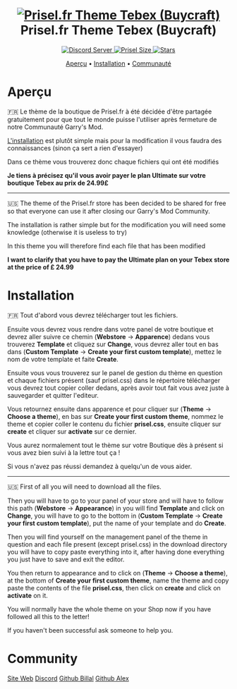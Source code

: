<h1 align="center">
  <br>
  <a href="https://github.com/frenchneo/prisel_tebex-buycraft_theme/"><img src="https://steamuserimages-a.akamaihd.net/ugc/945086959068650569/BF46D4334A531975826BC5B213353C505EA540E2/?imw=5000&imh=5000&ima=fit&impolicy=Letterbox&imcolor=%23000000&letterbox=false" alt="Prisel.fr Theme Tebex (Buycraft)"></a>
  <br>
  Prisel.fr Theme Tebex (Buycraft)
  <br>
</h1>

<p align="center">
  <a href="https://discord.gg/VkhehDR">
    <img src="https://discordapp.com/api/guilds/500591727225208881/widget.png?style=shield" alt="Discord Server">
  </a>
  <a href="">
     <img alt="Prisel Size" src="https://img.shields.io/github/languages/code-size/frenchneo/prisel_tebex-buycraft_theme">
  </a>
  <a href="">
    <img alt="Stars" src="https://img.shields.io/github/stars/frenchneo/prisel_tebex-buycraft_theme">
  </a>
</p>

<p align="center">
  <a href="#aperçu">Aperçu</a>
  •
  <a href="#installation">Installation</a>
  •
  <a href="#community">Communauté</a>
</p>

# Aperçu
🇫🇷
Le thème de la boutique de Prisel.fr à été décidée d'être partagée gratuitement pour que tout le monde puisse l'utiliser après fermeture de notre Communauté Garry's Mod.

[L'installation](#Installation) est plutôt simple mais pour la modification il vous faudra des connaissances (sinon ça sert a rien d'essayer)

Dans ce thème vous trouverez donc chaque fichiers qui ont été modifiés 

__**Je tiens à précisez qu'il vous avoir payer  le plan Ultimate sur votre boutique Tebex au prix de 24.99£**__
<hr>
🇺🇸
The theme of the Prisel.fr store has been decided to be shared for free so that everyone can use it after closing our Garry's Mod Community.

The installation is rather simple but for the modification you will need some knowledge (otherwise it is useless to try)

In this theme you will therefore find each file that has been modified

**__I want to clarify that you have to pay the Ultimate plan on your Tebex store at the price of £ 24.99__**

# Installation
🇫🇷
Tout d'abord vous devrez télécharger tout les fichiers.

Ensuite vous devrez vous rendre dans votre panel de votre boutique et devrez aller suivre ce chemin (**Webstore** -> **Apparence**) dedans vous trouverez **Template** et cliquez sur **Change**, vous devrez aller tout en bas dans (**Custom Template** -> **Create your first custom template**), mettez le nom de votre template et faite **Create**.

Ensuite vous vous trouverez sur le panel de gestion du thème en question et chaque fichiers présent (sauf prisel.css) dans le répertoire télécharger vous devrez tout copier coller dedans, après avoir tout fait vous avez juste à sauvegarder et quitter l'editeur.

Vous retournez ensuite dans apparence et pour cliquer sur (**Theme** -> **Choose a theme**), en bas sur **Create your first custom theme**, nommez le theme et copier coller le contenu du fichier **prisel.css**, ensuite cliquer sur **create** et cliquer sur **activate** sur ce dernier.

Vous aurez normalement tout le thème sur votre Boutique dès à présent si vous avez bien suivi à la lettre tout ça !

Si vous n'avez pas réussi demandez à quelqu'un de vous aider.
<hr>
🇺🇸
First of all you will need to download all the files.

Then you will have to go to your panel of your store and will have to follow this path (**Webstore** -> **Appearance**) in you will find **Template** and click on **Change**, you will have to go to the bottom in (**Custom Template** -> **Create your first custom template**), put the name of your template and do **Create**.

Then you will find yourself on the management panel of the theme in question and each file present (except prisel.css) in the download directory you will have to copy paste everything into it, after having done everything you just have to save and exit the editor.

You then return to appearance and to click on (**Theme** -> **Choose a theme**), at the bottom of **Create your first custom theme**, name the theme and copy paste the contents of the file **prisel.css**, then click on **create** and click on **activate** on it.

You will normally have the whole theme on your Shop now if you have followed all this to the letter!

If you haven't been successful ask someone to help you.

# Community

[Site Web](https://prisel.fr)
[Discord](https://discord.gg/VkhehDR)
[Github Billal](https://github.com/frenchneo)
[Github Alex](https://github.com/Yaguxxx)
